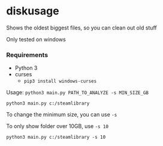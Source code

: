 # diskusage
Shows the oldest biggest files, so you can clean out old stuff

Only tested on windows

### Requirements
* Python 3
* curses
  * `pip3 install windows-curses`

Usage: `python3 main.py PATH_TO_ANALYZE -s MIN_SIZE_GB `

`python3 main.py c:/steamlibrary`

To change the minimum size, you can use `-s`

To only show folder over 10GB, use `-s 10`

`python3 main.py c:/steamlibrary -s 10`